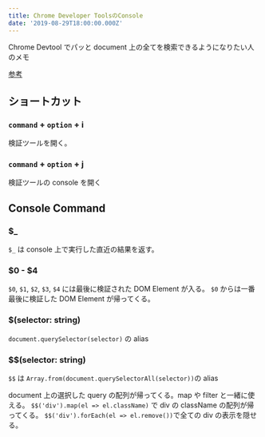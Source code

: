 ```yaml
---
title: Chrome Developer ToolsのConsole
date: '2019-08-29T18:00:00.000Z'
---
```


Chrome Devtool でパッと document 上の全てを検索できるようになりたい人のメモ

[参考](https://developers.google.com/web/tools/chrome-devtools/console/utilities)

## ショートカット

### `command` + `option` + i

検証ツールを開く。

### `command` + `option` + j

検証ツールの console を開く

## Console Command

### \$\_

`$_` は console 上で実行した直近の結果を返す。

### $0 - $4

`$0`, `$1`, `$2`, `$3`, `$4` には最後に検証された DOM Element が入る。
`$0` からは一番最後に検証した DOM Element が帰ってくる。

### \$(selector: string)

`document.querySelector(selector)` の alias

### \$\$(selector: string)

`$$` は `Array.from(document.querySelectorAll(selector))`の alias

document 上の選択した query の配列が帰ってくる。map や filter と一緒に使える。
`$$('div').map(el => el.className)` で div の className の配列が帰ってくる。
`$$('div').forEach(el => el.remove())`で全ての div の表示を隠せる。
